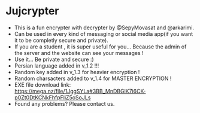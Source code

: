 # Jujcrypter

* This is a fun encrypter with decrypter by @SepyMovasat and @arkarimi.
* Can be used in every kind of messaging or social media app(if you want it to be completly secure and private).
* If you are a student , it is super useful for you... Because the admin of the server and the website can see your messages !
* Use it... Be private and secure :)
* Persian language added in v_1.2 !!!
* Random key added in v_1.3 for heavier encryption !
* Random charsacters added to v_1.4 for MASTER ENCRYPTION !
* EXE file download link: https://mega.nz/file/1JggSYLa#3BB_MnDBGlK7i6CK-p0Zt0DtKCNkFhfpFliZ5oSoJLs
* Found any problems? Please contact us.
